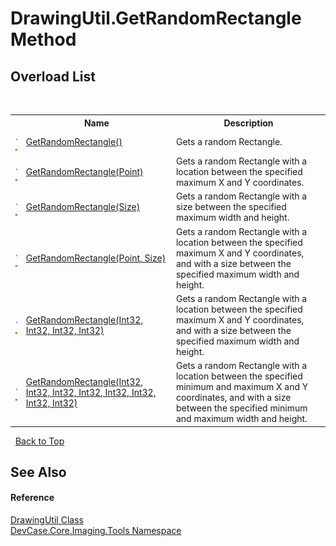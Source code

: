 # DrawingUtil.GetRandomRectangle Method 
 


## Overload List
&nbsp;<table><tr><th></th><th>Name</th><th>Description</th></tr><tr><td>![Public method](media/pubmethod.gif "Public method")![Static member](media/static.gif "Static member")</td><td><a href="M_DevCase_Core_Imaging_Tools_DrawingUtil_GetRandomRectangle">GetRandomRectangle()</a></td><td>
Gets a random Rectangle.</td></tr><tr><td>![Public method](media/pubmethod.gif "Public method")![Static member](media/static.gif "Static member")</td><td><a href="M_DevCase_Core_Imaging_Tools_DrawingUtil_GetRandomRectangle_1">GetRandomRectangle(Point)</a></td><td>
Gets a random Rectangle with a location between the specified maximum X and Y coordinates.</td></tr><tr><td>![Public method](media/pubmethod.gif "Public method")![Static member](media/static.gif "Static member")</td><td><a href="M_DevCase_Core_Imaging_Tools_DrawingUtil_GetRandomRectangle_3">GetRandomRectangle(Size)</a></td><td>
Gets a random Rectangle with a size between the specified maximum width and height.</td></tr><tr><td>![Public method](media/pubmethod.gif "Public method")![Static member](media/static.gif "Static member")</td><td><a href="M_DevCase_Core_Imaging_Tools_DrawingUtil_GetRandomRectangle_2">GetRandomRectangle(Point, Size)</a></td><td>
Gets a random Rectangle with a location between the specified maximum X and Y coordinates, and with a size between the specified maximum width and height.</td></tr><tr><td>![Public method](media/pubmethod.gif "Public method")![Static member](media/static.gif "Static member")</td><td><a href="M_DevCase_Core_Imaging_Tools_DrawingUtil_GetRandomRectangle_4">GetRandomRectangle(Int32, Int32, Int32, Int32)</a></td><td>
Gets a random Rectangle with a location between the specified maximum X and Y coordinates, and with a size between the specified maximum width and height.</td></tr><tr><td>![Public method](media/pubmethod.gif "Public method")![Static member](media/static.gif "Static member")</td><td><a href="M_DevCase_Core_Imaging_Tools_DrawingUtil_GetRandomRectangle_5">GetRandomRectangle(Int32, Int32, Int32, Int32, Int32, Int32, Int32, Int32)</a></td><td>
Gets a random Rectangle with a location between the specified minimum and maximum X and Y coordinates, and with a size between the specified minimum and maximum width and height.</td></tr></table>&nbsp;
<a href="#drawingutil.getrandomrectangle-method">Back to Top</a>

## See Also


#### Reference
<a href="T_DevCase_Core_Imaging_Tools_DrawingUtil">DrawingUtil Class</a><br /><a href="N_DevCase_Core_Imaging_Tools">DevCase.Core.Imaging.Tools Namespace</a><br />